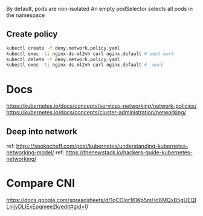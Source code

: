 By default, pods are non-isolated
An empty podSelector selects all pods in the namespace

## Create policy

```sh
kubectl create -f deny.network.policy.yaml
kubectl exec -ti nginx-ds-ml2vh curl nginx.default # wont work
kubectl delete -f deny.network.policy.yaml
kubectl exec -ti nginx-ds-ml2vh curl nginx.default #  work

```
# Docs

https://kubernetes.io/docs/concepts/services-networking/network-policies/
https://kubernetes.io/docs/concepts/cluster-administration/networking/

## Deep into network

ref: https://sookocheff.com/post/kubernetes/understanding-kubernetes-networking-model/
ref: https://thenewstack.io/hackers-guide-kubernetes-networking/

# Compare CNI

https://docs.google.com/spreadsheets/d/1qCOlor16Wp5mHd6MQxB5gUEQILnijyDLIExEpqmee2k/edit#gid=0
